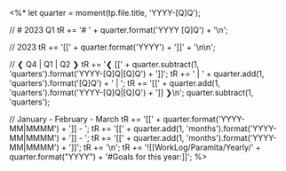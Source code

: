 <%*
let quarter = moment(tp.file.title, 'YYYY-[Q]Q');

// # 2023 Q1
tR += '# ' + quarter.format('YYYY [Q]Q') + '\n';

// 2023
tR += '[[' + quarter.format('YYYY') + ']]' + '\n\n';

// ❮ Q4 | Q1 | Q2 ❯
tR += '❮ [[' + quarter.subtract(1, 'quarters').format('YYYY-[Q]Q|[Q]Q') + ']]';
tR += ' | ' + quarter.add(1, 'quarters').format('[Q]Q') + ' | ';
tR += '[[' + quarter.add(1, 'quarters').format('YYYY-[Q]Q|[Q]Q') + ']] ❯\n';
quarter.subtract(1, 'quarters');

// January - February - March
tR += '[[' + quarter.format('YYYY-MM|MMMM') + ']] - ';
tR += '[[' + quarter.add(1, 'months').format('YYYY-MM|MMMM') + ']] - ';
tR += '[[' + quarter.add(1, 'months').format('YYYY-MM|MMMM') + ']]';
tR += '\n';
tR += '![[WorkLog/Paramita/Yearly/' + quarter.format("YYYY") + '#Goals for this year:]]';
%>
